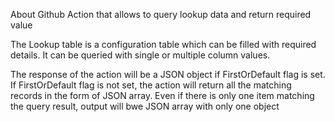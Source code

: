 About
Github Action that allows to query lookup data and return required value

The Lookup table is a configuration table which can be filled with required details.
It can be queried with single or multiple column values.

The response of the action will be a JSON object if FirstOrDefault flag is set.
If FirstOrDefault flag is not set, the action will return all the matching records in the form of JSON array. 
Even if there is only one item matching the query result, output will bwe JSON array with only one object